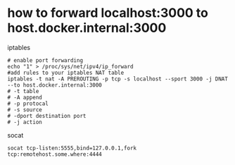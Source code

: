 # how to forward localhost:3000 to host.docker.internal:3000
iptables
```shell
# enable port forwarding
echo "1" > /proc/sys/net/ipv4/ip_forward
#add rules to your iptables NAT table
iptables -t nat -A PREROUTING -p tcp -s localhost --sport 3000 -j DNAT --to host.docker.internal:3000
# -t table
# -A append
# -p protocal
# -s source
# -dport destination port
# -j action
```

socat
```shell
socat tcp-listen:5555,bind=127.0.0.1,fork tcp:remotehost.some.where:4444
```
